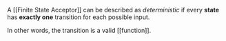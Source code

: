 A [[Finite State Acceptor]] can be described as _deterministic_ if every **state** has **exactly one** transition for each possible input.

In other words, the transition is a valid [[function]].
